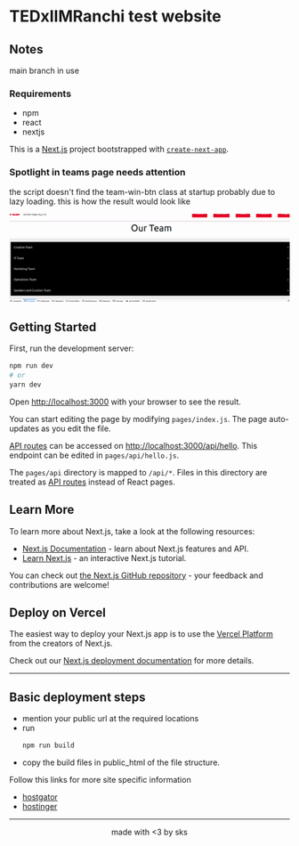 # TEDxIIMRanchi test website

## Notes

main branch in use

### Requirements

- npm
- react
- nextjs

This is a [Next.js](https://nextjs.org/) project bootstrapped with [`create-next-app`](https://github.com/vercel/next.js/tree/canary/packages/create-next-app).

### Spotlight in teams page needs attention

the script doesn't find the team-win-btn class at startup probably due to lazy loading. this is how the result would look like

![](/windows10spotlight.gif)

## Getting Started

First, run the development server:

```bash
npm run dev
# or
yarn dev
```

Open [http://localhost:3000](http://localhost:3000) with your browser to see the result.

You can start editing the page by modifying `pages/index.js`. The page auto-updates as you edit the file.

[API routes](https://nextjs.org/docs/api-routes/introduction) can be accessed on [http://localhost:3000/api/hello](http://localhost:3000/api/hello). This endpoint can be edited in `pages/api/hello.js`.

The `pages/api` directory is mapped to `/api/*`. Files in this directory are treated as [API routes](https://nextjs.org/docs/api-routes/introduction) instead of React pages.

## Learn More

To learn more about Next.js, take a look at the following resources:

- [Next.js Documentation](https://nextjs.org/docs) - learn about Next.js features and API.
- [Learn Next.js](https://nextjs.org/learn) - an interactive Next.js tutorial.

You can check out [the Next.js GitHub repository](https://github.com/vercel/next.js/) - your feedback and contributions are welcome!

## Deploy on Vercel

The easiest way to deploy your Next.js app is to use the [Vercel Platform](https://vercel.com/new?utm_medium=default-template&filter=next.js&utm_source=create-next-app&utm_campaign=create-next-app-readme) from the creators of Next.js.

Check out our [Next.js deployment documentation](https://nextjs.org/docs/deployment) for more details.

---

## Basic deployment steps

- mention your public url at the required locations
- run
  ```bash
  npm run build
  ```
- copy the build files in public_html of the file structure.

Follow this links for more site specific information

- [hostgator](https://dev.to/tolentinoel/hostgator-web-hosting-with-a-react-app-2pfp)
- [hostinger](https://medium.com/@kmchaplain/deploying-a-react-application-on-hostinger-cf2c6c43b072)

---

<center>made with <3 by sks</center>
